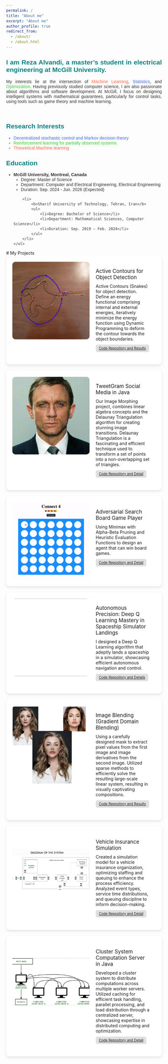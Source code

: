 ```yaml
---
permalink: /
title: "About me"
excerpt: "About me"
author_profile: true
redirect_from: 
  - /about/
  - /about.html
---
```


<div style="text-align: justify; color: #333; font-family: Arial, sans-serif;">
    <h2 style="color: #008080;">I am Reza Alvandi, a master’s student in electrical engineering at McGill University.</h2>
    <p>My interests lie at the intersection of <span style="color: #FF6347;">Machine Learning</span>, <span style="color: #4169E1;">Statistics</span>, and <span style="color: #32CD32;">Optimization</span>. Having previously studied computer science, I am also passionate about algorithms and software development. At McGill, I focus on designing intelligent systems with mathematical guarantees, particularly for control tasks, using tools such as game theory and machine learning.</p>
</div>

<br/>

<div style="color: #333; font-family: Arial, sans-serif;">
    <h2 style="color: #008080;">Research Interests</h2>
    <ul>
        <li style="color: #4169E1;">Decentralized stochastic control and Markov decision theory</li>
        <li style="color: #32CD32;">Reinforcement learning for partially observed systems</li>
        <li style="color: #FF6347;">Theoretical Machine learning</li>
    </ul>
</div>

<div style="color: #333; font-family: Arial, sans-serif;">
    <h2 style="color: #008080;">Education</h2>
    <ul>
        <li>
            <b>McGill University, Montreal, Canada</b>
            <ul>
                <li>Degree: Master of Science</li>
                <li>Department: Computer and Electrical Engineering, Electrical Engineering</li>
                <li>Duration: Sep. 2024 - Jun. 2026 (Expected)</li>
            </ul>
        </li>

        <li>
            <b>Sharif University of Technology, Tehran, Iran</b>
            <ul>
                <li>Degree: Bachelor of Science</li>
                <li>Department: Mathematical Sciences, Computer Science</li>
                <li>Duration: Sep. 2019 – Feb. 2024</li>
            </ul>
        </li>
    </ul>
</div>
# My Projects

<div class="card">
    <div class="logo">
        <img src="files/contour-ezgif.com-video-to-gif-converter.gif" alt="Active Contours for Object Detection">
    </div>
    <div class="content">
        <div class="title">Active Contours for Object Detection</div>
        <div class="description">
            Active Contours (Snakes) for object detection. Define an energy functional comprising internal and external
            energies, iteratively minimize the energy function using Dynamic Programming to deform the contour towards the
            object boundaries.
        </div>
        <div class="link"><a href="https://github.com/reza2002801/active-contours">Code Repository and Results</a></div>
    </div>
</div>

<div class="card">
    <div class="logo">
        <img src="files/morph (4).gif" alt="Image Morphing">
    </div>
    <div class="content">
        <div class="title">TweetGram Social Media in Java</div>
        <div class="description">
            Our Image Morphing project, combines linear algebra concepts and the Delaunay Triangulation algorithm for creating stunning image transitions. Delaunay Triangulation is a fascinating and efficient technique used to transform a set of points into a non-overlapping set of triangles.
        </div>
        <div class="link"><a href="https://github.com/reza2002801/ImageMorphing">Code Repository and Detail</a></div>
    </div>
</div>

<div class="card">
    <div class="logo">
        <img src="files/connectfour.gif" alt="Adversarial Search Board Game Player">
    </div>
    <div class="content">
        <div class="title">Adversarial Search Board Game Player</div>
        <div class="description">
            Using Minimax with Alpha-Beta Pruning and Heuristic Evaluation Functions to design an agent that can win
            board games.
        </div>
        <div class="link"><a href="https://github.com/reza2002801/Adversarial-Agent">Code Repository and Detail</a></div>
    </div>
</div>

<div class="card">
    <div class="logo">
        <img src="files/env_run.gif" alt="Autonomous Precision: Deep Q Learning Mastery in Spaceship Simulator Landings">
    </div>
    <div class="content">
        <div class="title">Autonomous Precision: Deep Q Learning Mastery in Spaceship Simulator Landings</div>
        <div class="description">
            I designed a Deep Q Learning algorithm that adeptly lands a spaceship in a simulator, showcasing efficient
            autonomous navigation and control.
        </div>
        <div class="link"><a href="https://github.com/reza2002801/Deep-Q-learning">Code Repository and Details</a></div>
    </div>
</div>

<div class="card">
    <div class="logo">
        <img src="files/Screenshot from 2024-06-05 14-44-19.png" alt="Image Blending (Gradient Domain Blending)">
    </div>
    <div class="content">
        <div class="title">Image Blending (Gradient Domain Blending)</div>
        <div class="description">
            Using a carefully designed mask to extract pixel values from the first image and image derivatives from the second
            image. Utilized sparse methods to efficiently solve the resulting large-scale linear system, resulting in visually
            captivating compositions.
        </div>
        <div class="link"><a href="https://github.com/reza2002801/Gradient-Domain-Blending">Code Repository and Results</a></div>
    </div>
</div>

<div class="card">
    <div class="logo">
        <img src="files/Screenshot from 2024-06-05 14-58-56.png" alt="Vehicle Insurance Simulation">
    </div>
    <div class="content">
        <div class="title">Vehicle Insurance Simulation</div>
        <div class="description">
            Created a simulation model for a vehicle insurance organization, optimizing staffing and queuing to enhance the
            process efficiency. Analyzed event types, service time distributions, and queuing discipline to inform
            decision-making.
        </div>
        <div class="link"><a href="https://github.com/reza2002801/Vehicle-insurance-simulation">Code Repository and Detail</a></div>
    </div>
</div>



<div class="card">
    <div class="logo">
        <img src="files/Screenshot from 2024-06-05 15-00-01.png" alt="Cluster System Computation Server in Java">
    </div>
    <div class="content">
        <div class="title">Cluster System Computation Server in Java</div>
        <div class="description">
            Developed a cluster system to distribute computations across multiple worker servers. Utilized caching for efficient
            task handling, parallel processing, and load distribution through a centralized server, showcasing expertise in
            distributed computing and optimization.
        </div>
        <div class="link"><a href="https://github.com/reza2002801/Cluster-System">Code Repository and Detail</a></div>
    </div>
</div>

<style>
    .card {
        background-color: white;
        border-radius: 10px;
        box-shadow: 0 4px 8px rgba(0, 0, 0, 0.1);
        display: flex;
        margin-bottom: 20px;
        overflow: hidden;
        padding: 20px;
    }
    .logo {
        border-radius: 10px;
        width: 250px; /* You can adjust the width as needed */
        height: 250px; /* You can adjust the height as needed */
        overflow: hidden;
        display: flex;
        align-items: center;
        justify-content: center;
    }
    .logo img {
        width: 100%;
        height: 100%;
        object-fit: cover;
    }
    .content {
        padding: 20px;
        flex: 1;
    }
    .title {
        font-size: 1.2em;
        margin-bottom: 10px;
    }
    .description {
        margin-bottom: 10px;
    }
    .link {
        background-color: #e0e0e0;
        border-radius: 5px;
        color: #333;
        display: inline-block;
        padding: 5px 10px;
        font-size: 0.8em;
    }
</style>
